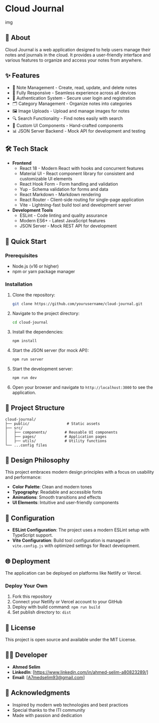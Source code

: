 # Cloud Journal
img
## 📖 About
Cloud Journal is a web application designed to help users manage their notes and journals in the cloud. It provides a user-friendly interface and various features to organize and access your notes from anywhere.

## ✨ Features
- 📝 Note Management - Create, read, update, and delete notes
- 📱 Fully Responsive - Seamless experience across all devices
- 🔐 Authentication System - Secure user login and registration
- 🗂️ Category Management - Organize notes into categories
- 🖼️ Image Uploads - Upload and manage images for notes
- 🔍 Search Functionality - Find notes easily with search
- 🎨 Custom UI Components - Hand-crafted components
- 📊 JSON Server Backend - Mock API for development and testing


## 🛠️ Tech Stack
- **Frontend**
  - React 18 - Modern React with hooks and concurrent features
  - Material UI - React component library for consistent and customizable UI elements
  - React Hook Form - Form handling and validation
  - Yup - Schema validation for forms and data
  - React Markdown - Markdown rendering
  - React Router - Client-side routing for single-page application
  - Vite - Lightning-fast build tool and development server
- **Development Tools**
  - ESLint - Code linting and quality assurance
  - Modern ES6+ - Latest JavaScript features
  - JSON Server - Mock REST API for development

## 🚀 Quick Start
### Prerequisites
- Node.js (v16 or higher)
- npm or yarn package manager

### Installation
1. Clone the repository:
   ```bash
   git clone https://github.com/yourusername/cloud-journal.git
   ```
2. Navigate to the project directory:
   ```bash
   cd cloud-journal
   ```
3. Install the dependencies:
   ```bash
   npm install
   ```
4. Start the JSON server (for mock API):
   ```bash
   npm run server
   ```
5. Start the development server:
   ```bash
   npm run dev
   ```
6. Open your browser and navigate to `http://localhost:3000` to see the application.

## 📁 Project Structure
```
cloud-journal/
├── public/                 # Static assets
├── src/
│   ├── components/        # Reusable UI components
│   ├── pages/             # Application pages
│   ├── utils/             # Utility functions
└── ...config files
```

## 🎨 Design Philosophy
This project embraces modern design principles with a focus on usability and performance:
- **Color Palette**: Clean and modern tones
- **Typography**: Readable and accessible fonts
- **Animations**: Smooth transitions and effects
- **UI Elements**: Intuitive and user-friendly components

## 🔧 Configuration
- **ESLint Configuration**: The project uses a modern ESLint setup with TypeScript support.
- **Vite Configuration**: Build tool configuration is managed in `vite.config.js` with optimized settings for React development.

## 🌐 Deployment
The application can be deployed on platforms like Netlify or Vercel.

### Deploy Your Own
1. Fork this repository
2. Connect your Netlify or Vercel account to your GitHub
3. Deploy with build command: `npm run build`
4. Set publish directory to: `dist`


## 📄 License
This project is open source and available under the MIT License.

## 👨‍💻 Developer
- **Ahmed Selim**
- **LinkedIn**: [https://www.linkedin.com/in/ahmed-selim-a80823289/]
- **Email**: [A7medselim93@gmail.com]

## 🙏 Acknowledgments
- Inspired by modern web technologies and best practices
- Special thanks to the ITI community
- Made with passion and dedication

